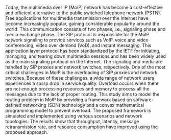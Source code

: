 Today, the multimedia over IP (MoIP) network has become a cost-effective and efficient alternative to the public switched telephone network (PSTN). Free applications for multimedia transmission over the Internet have become increasingly popular, gaining considerable popularity around the world. This communication consists of two phases, i.e., signaling phase and media exchange phase. The SIP protocol is responsible for the MoIP network signaling to provide services such as VoIP, voice and video conferencing, video over demand (VoD), and instant messaging. This application layer protocol has been standardized by the IETF for initiating, managing, and tearing down multimedia sessions and has been widely used as the main signaling protocol on the Internet. The signaling and media are handled by SIP proxies and network switches, respectively. One of the most critical challenges in MoIP is the overloading of SIP proxies and network switches. Because of these challenges, a wide range of network users experiences a sharp drop in service quality. Overload occurs when there are not enough processing resources and memory to process all the messages due to the lack of proper routing. This study aims to model the routing problem in MoIP by providing a framework based on software-defined networking (SDN) technology and a convex mathematical programming model to prevent overload. The proposed framework is simulated and implemented using various scenarios and network topologies. The results show that throughput, latency, message retransmission rate, and resource consumption have improved using the proposed approach.
